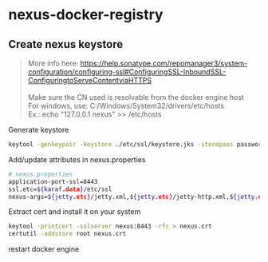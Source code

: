 # nexus-docker-registry

## Create nexus keystore

> More info here: <https://help.sonatype.com/repomanager3/system-configuration/configuring-ssl#ConfiguringSSL-InboundSSL-ConfiguringtoServeContentviaHTTPS></br></br>
> Make sure the CN used is resolvable from the docker engine host</br>
> For windows, use: C:/Windows/System32/drivers/etc/hosts</br>
> Ex.: echo "127.0.0.1 nexus" >> /etc/hosts

Generate keystore

```bash
keytool -genkeypair -keystore ./etc/ssl/keystore.jks -storepass password -keypass password -alias jetty -keyalg RSA -keysize 2048 -validity 5000 -dname "CN=*.nexus, OU=Example, O=Sonatype, L=Unspecified, ST=Unspecified, C=US" -ext "SAN=DNS:nexus,IP:127.0.0.1" -ext "BC=ca:true" -deststoretype pkcs12
```

Add/update attributes in nexus.properties

```bash
# nexus.properties
application-port-ssl=8443
ssl.etc=${karaf.data}/etc/ssl
nexus-args=${jetty.etc}/jetty.xml,${jetty.etc}/jetty-http.xml,${jetty.etc}/jetty-requestlog.xml,${jetty.etc}/jetty-https.xml
```

Extract cert and install it on your system

```bash
keytool -printcert -sslserver nexus:8443 -rfc > nexus.crt
certutil -addstore root nexus.crt
```

restart docker engine
